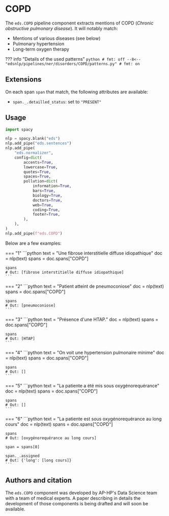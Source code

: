 # COPD

The `eds.COPD` pipeline component extracts mentions of COPD (*Chronic obstructive pulmonary disease*). It will notably match:

- Mentions of various diseases (see below)
- Pulmonary hypertension
- Long-term oxygen therapy

??? info "Details of the used patterns"
    <!-- no-check -->
    ```python
    # fmt: off
    --8<-- "edsnlp/pipelines/ner/disorders/COPD/patterns.py"
    # fmt: on
    ```
## Extensions

On each span `span` that match, the following attributes are available:

- `span._.detailled_status`: set to `"PRESENT"`

## Usage

```python
import spacy

nlp = spacy.blank("eds")
nlp.add_pipe("eds.sentences")
nlp.add_pipe(
    "eds.normalizer",
    config=dict(
        accents=True,
        lowercase=True,
        quotes=True,
        spaces=True,
        pollution=dict(
            information=True,
            bars=True,
            biology=True,
            doctors=True,
            web=True,
            coding=True,
            footer=True,
        ),
    ),
)
nlp.add_pipe(f"eds.COPD")
```

Below are a few examples:




=== "1"
    ```python
    text = "Une fibrose interstitielle diffuse idiopathique"
    doc = nlp(text)
    spans = doc.spans["COPD"]

    spans
    # Out: [fibrose interstitielle diffuse idiopathique]
    ```



=== "2"
    ```python
    text = "Patient atteint de pneumoconiose"
    doc = nlp(text)
    spans = doc.spans["COPD"]

    spans
    # Out: [pneumoconiose]
    ```



=== "3"
    ```python
    text = "Présence d'une HTAP."
    doc = nlp(text)
    spans = doc.spans["COPD"]

    spans
    # Out: [HTAP]
    ```



=== "4"
    ```python
    text = "On voit une hypertension pulmonaire minime"
    doc = nlp(text)
    spans = doc.spans["COPD"]

    spans
    # Out: []
    ```



=== "5"
    ```python
    text = "La patiente a été mis sous oxygénorequérance"
    doc = nlp(text)
    spans = doc.spans["COPD"]

    spans
    # Out: []
    ```



=== "6"
    ```python
    text = "La patiente est sous oxygénorequérance au long cours"
    doc = nlp(text)
    spans = doc.spans["COPD"]

    spans
    # Out: [oxygénorequérance au long cours]

    span = spans[0]

    span._.assigned
    # Out: {'long': [long cours]}
    ```

## Authors and citation

The `eds.COPD` component was developed by AP-HP's Data Science team with a team of medical experts. A paper describing in details the development of those components is being drafted and will soon be available.
